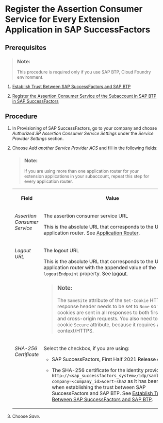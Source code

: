 <!-- loioebc8341367a64fe3a5b187a4e2440608 -->

# Register the Assertion Consumer Service for Every Extension Application in SAP SuccessFactors



<a name="loioebc8341367a64fe3a5b187a4e2440608__prereq_zfz_3jn_npb"/>

## Prerequisites

> ### Note:  
> This procedure is required only if you use SAP BTP, Cloud Foundry environment.

1.  [Establish Trust Between SAP SuccessFactors and SAP BTP](establish-trust-between-sap-successfactors-and-sap-btp-80a3fd1.md)

2.  [Register the Assertion Consumer Service of the Subaccount in SAP BTP in SAP SuccessFactors](register-the-assertion-consumer-service-of-the-subaccount-in-sap-btp-in-sap-successfactor-de3a1b3.md)




<a name="loioebc8341367a64fe3a5b187a4e2440608__steps_qml_hpf_gdb"/>

## Procedure

1.  In Provisioning of SAP SuccessFactors, go to your company and choose *Authorized SP Assertion Consumer Service Settings* under the *Service Provider Settings* section.

2.  Choose *Add another Service Provider ACS* and fill in the following fields:

    > ### Note:  
    > If you are using more than one application router for your extension applications in your subaccount, repeat this step for every application router.


    <table>
    <tr>
    <th valign="top">

    Field


    
    </th>
    <th valign="top">

    Value


    
    </th>
    </tr>
    <tr>
    <td valign="top">

    *Assertion Consumer Service*


    
    </td>
    <td valign="top">

    The assertion consumer service URL

    This is the absolute URL that corresponds to the URL of the application router. See [Application Router](../30_development/application-router-01c5f9b.md).


    
    </td>
    </tr>
    <tr>
    <td valign="top">

    *Logout URL*


    
    </td>
    <td valign="top">

    The logout URL

    This is the absolute URL that corresponds to the URL of the application router with the appended value of the `logoutEndpoint` property. See [logout](../30_development/logout-2296b4d.md).

    > ### Note:  
    > The `SameSite` attribute of the `Set-Cookie` HTTP response header needs to be set to `None` so that the cookies are sent in all responses to both first-party and cross-origin requests. You also need to set the cookie `Secure` attribute, because it requires a secure context/HTTPS.


    
    </td>
    </tr>
    <tr>
    <td valign="top">

    *SHA-256 Certificate*


    
    </td>
    <td valign="top">

    Select the checkbox, if you are using:

    -   SAP SuccessFactors, First Half 2021 Release or later

    -   The SHA-256 certificate for the identity provider `http://<sap_successfactors_system>/idp/samlmetadata?company=<company_id>&cert=sha2` as it has been set up when establishing the trust between SAP SuccessFactors and SAP BTP. See [Establish Trust Between SAP SuccessFactors and SAP BTP](establish-trust-between-sap-successfactors-and-sap-btp-80a3fd1.md).



    
    </td>
    </tr>
    </table>
    
3.  Choose *Save*.


